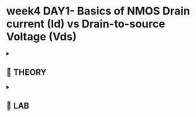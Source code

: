 # week4 DAY1- Basics of NMOS Drain current (Id) vs Drain-to-source Voltage (Vds)

<details>
<summary><h2> 🌟 THEORY </h2> </summary>

### **1️⃣ Circuit Design Basics**

- Circuit design revolves around creating logic gates such as **AND, OR, NOR, Inverter, and Buffer**.
- All gates are built using **PMOS and NMOS transistors** connected in specific configurations.
- Example:
    - **Inverter** – one PMOS (top) and one NMOS (bottom).
        
        <p align="center"><img src="./ASSETS/1.png" width="350" alt="image 1"/></p>
        
    
    - The **drains** are tied together → output node.
    - The **gates** are connected → input node.
    - This combination inverts the logic level.
- By varying how PMOS and NMOS are connected, we obtain other gates (AND, NOR, etc.).
- Thus, **circuit design = choosing transistor types and connections to achieve desired logic.**

---

### **2️⃣ SPICE Simulations Overview**

- Once the circuit is designed, it must be **fed with input waveforms** to analyze output behavior.
- SPICE simulates the electrical characteristics of each transistor to produce **voltage–time waveforms**.
    
    <p align="center"><img src="./ASSETS/2.png" width="700" alt="image 2"/></p>

    

- These waveforms show:
    - **Propagation delay**
    - **Rise and fall times**
    - **Drive strength** of the transistors
- The **W/L ratio (width/length)** of each transistor affects the **drain current**, which determines waveform shape and delay.
- SPICE allows us to **tune the W/L ratio** to optimize delay performance.

---

### **3️⃣ Why SPICE Matters**

<p align="center"><img src="./ASSETS/3.png" width="700" alt="image 3"/></p>


- In VLSI flow (CTS, STA, Crosstalk, Physical Design), the term “SPICE” isn’t explicitly used — but its results form the **foundation of all timing models**.
- Without SPICE characterization:
    - There would be **no accurate delay data**,
    - Hence, no valid clock tree, timing, or crosstalk analysis.
- SPICE provides the **characterization data** from which **delay tables** (used in STA tools) are generated.

---

### **4️⃣ Example: Delay Table Generation**

- Example of two buffer cells: **CBuff1** and **CBuff2.**
    
<p align="center"><img src="./ASSETS/4.png" width="500" alt="image 4"/></p>
    

- Each has a **delay table** with parameters:
    - **Input Slew (transition time at input)**
    - **Output Load (capacitance at output)**
- Table entries contain **delay values** for various combinations of slew and load.
- For example:
    
<p align="center"><img src="./ASSETS/5.png" width="700" alt="image 5"/></p>
    

- If input slew = 80 ps, output load = 70 fF → delay = x22 (CBuff1).
- For the same conditions in CBuff2 → delay = y24.
- Differences arise due to transistor sizing (**W/L ratio differences**) → different drive strengths → different delays.
- Hence, **circuit design choices directly affect delay tables.**

---





## **NMOS: Structure → Terminals → Threshold idea**

### 1️⃣ What is an NMOS?

<p align="center"><img src="./ASSETS/6.png" width="500" alt="image 6"/></p>

- **N-channel MOSFET** built on a **p-type substrate** (pMOS is the mirror: p-channel on **n-type**).
- **Four terminals:** **G**ate (G), **D**rain (D), **S**ource (S), **B**ody/Substrate (B).
    - In logic cells, **B is usually tied to ground (0 V)**.
    - ⚠️ Body terminal **matters** (body effect → threshold tuning).
    

---

### 2️⃣ Physical structure (cross-section mental model)

<p align="center"><img src="./ASSETS/7.png" width="400" alt="image 7"/></p>

- **Isolation regions** on left/right → electrically separates neighboring transistors.
- **n+ diffusion** regions placed with a gap → become **Source** and **Drain**.
- Over the substrate gap: **Gate stack** = thin **gate oxide** + **poly/metal gate**.
- Gate–oxide–substrate behave like a **capacitor** (metal–oxide–semiconductor).

> 🧭 Where this helps later: SPICE models use this geometry (W, L, oxide thickness) to predict Id–V behavior & delay.
> 

---

### 3️⃣ Role of each terminal (quick intuition)

- **Gate (G):** voltage-controlled “knob”; sets surface charge via the MOS **capacitor**.
- **Source (S) & Drain (D):** n+ regions between which current flows when a channel forms.
- **Body (B):** p-substrate reference; **V_SB** shifts threshold (**body effect**). Usually at 0 V.

---

### 4️⃣ Zero-bias (V_GS = 0, all nodes at 0 V)

<p align="center"><img src="./ASSETS/8.png" width="400" alt="image 8"/></p>

- Two back-to-back **p–n junctions** (p-substrate ↔ n+ source/drain) are **reverse-biased/off**.
- No conduction path **S ↔ D** → **very high resistance** channel (device “OFF”).

---

### 5️⃣ Turn the gate up: capacitor view → charge choreography

<p align="center"><img src="./ASSETS/9.png" width="500" alt="image 9"/></p>

- Apply small **+V_G**: gate plate gets **+ charge** → repels **holes** (majority carriers) from the surface.
- Near the surface: holes deplete → leave behind **negatively charged acceptor ions** → **depletion region** forms.
- Increase **V_G** further: attract **electrons** (minority carriers in p-substrate) to the surface → eventually create an **n-type inversion layer** bridging **S**–**D**.
- The gate voltage at which a **strong, continuous channel** forms is the **threshold voltage, V_T**.

---

### 6️⃣ Why **V_T** is the star of SPICE 🌟

- In compact models, **V_T = f(tech/process, oxide, doping, V_SB, temperature, etc.)**
- Changing **B** (substrate potential) changes **V_T** (**body effect**).
- Accurate **V_T** ⇒ accurate **Id–V** ⇒ accurate **cell delay** tables.

> 📌 we’ll first internalize what sets V_T (qualitatively), then connect it to Id–V in linear/sat regions, and finally to gate delays.
> 

---






## ⚡ NMOS Operation — From Depletion to Inversion

### Step 1: What Happens When We Increase Gate Voltage (V<sub>GS</sub>)

<p align="center"><img src="./ASSETS/10.png" width="700" alt="image 10"/></p>

At the end of the previous discussion, we had:

- A **p-type substrate**
- **n⁺ source** and **n⁺ drain** regions
- A small **positive gate potential** → repelling holes (positive charges) and leaving **negative charges** near the oxide–substrate interface

Now let’s go deeper 👇

---

### Formation of the Depletion Region

<p align="center"><img src="./ASSETS/11.png" width="550" alt="image 11"/></p>

- As soon as a **positive gate voltage** is applied, holes are pushed deeper into the substrate.
- This leaves behind a region **depleted** of its majority carriers (holes).
- The area behaves like a **reverse-biased p–n junction** — a depletion region is formed.
- This region expands as V<sub>GS</sub> increases

🧠 *Key idea:* Depletion region = portion of substrate depleted of majority carriers (holes).

---

### Step 2: The Birth of an n-Channel (Inversion)

<p align="center"><img src="./ASSETS/12.png" width="700" alt="image 12"/></p>

As V<sub>GS</sub> continues to increase:

1. More holes are repelled 
2. The **depletion region widens** until…
3. A thin surface layer under the gate becomes **n-type** (inverted region)

This process is called **strong inversion** 

👉 The gate voltage at which this occurs = **Threshold Voltage (V<sub>T</sub>)**

VGS=VT  ⟹  Strong Inversion Begins!V_{GS} = V_T \implies \text{Strong Inversion Begins!}

VGS=VT⟹Strong Inversion Begins!

At this point, the transistor **turns ON** — an n-type channel forms, connecting **source → drain**.

---

### Channel Formation Dynamics

- Once the inversion layer appears, **electrons** from the n⁺ source are attracted toward the channel region.
- The **channel width (W<sub>ch</sub>)** increases as V<sub>GS</sub> rises.
- The **depletion width (W<sub>d</sub>)**, however, saturates — it doesn’t increase further because the substrate is already depleted.

📈 Result:

- Wider channel → Easier current flow (when V<sub>DS</sub> is applied).
- At V<sub>GS</sub> < V<sub>T</sub> → Cutoff region (no conduction).

---

### Step 3: The Role of the Body Terminal (Substrate Effect)

Normally, the **body (B)** terminal is grounded. But changing its potential affects **V<sub>T</sub>** — this is called the **Body Effect** or **Substrate Bias Effect**.

Let’s consider two cases:

| Case | Description | Observation |
| --- | --- | --- |
| **1️⃣** | V<sub>SB</sub> = 0 (body grounded) | Normal depletion width |
| **2️⃣** | V<sub>SB</sub> > 0 (source positive wrt body) | Larger depletion width due to extra reverse bias |

⚡ Because of the **increased reverse bias**, the depletion region widens, requiring a **higher V<sub>GS</sub>** to reach inversion.

Thus, **threshold voltage increases** with positive substrate bias.

🧠 *Summary:*

$$
↑VSB⇒↑VT↑ V_{SB} \Rightarrow ↑ V_T
$$

$$
↑VSB⇒↑VT
$$

---








## 🌩️ NMOS — Threshold Voltage and Body Effect

<p align="center"><img src="./ASSETS/13.png" width="700" alt="image 13"/></p>

When a positive substrate bias (**V<sub>SB</sub> > 0**) is applied:

- The **depletion region** widens further.
- **Negative charges** accumulate near the gate-oxide interface.
- Because the substrate is at a positive potential, it **pulls these charges** towards itself.
- This makes it harder for inversion to occur → we need a **higher V<sub>GS</sub>** to form a channel.

---

### Observations

| Condition | Description | Result |
| --- | --- | --- |
| V<sub>SB</sub> = 0 | Normal NMOS – channel forms at V<sub>GS</sub> = V<sub>T0</sub> | Easier inversion |
| V<sub>SB</sub> > 0 | Substrate attracts electrons → delays inversion | Needs extra ΔV<sub>1</sub> to invert |

So,

$$
VT=VT0+ΔV1
$$

That additional potential (ΔV₁) is due to the **body effect**.

---

### Threshold Voltage Equation

<p align="center"><img src="./ASSETS/14.png" width="400" alt="image 14"/></p>

$$
VT=VT0+γ(2φF+VSB−2φF)
$$

Where:

- **V<sub>T0</sub>** → Threshold voltage when V<sub>SB</sub> = 0
- **γ (Gamma)** → Body effect coefficient
- **φ<sub>F</sub>** → Fermi potential (from semiconductor physics)
- **V<sub>SB</sub>** → Substrate to source bias

---

### ⚡ Body Effect Coefficient

$$
γ=√(2qεsiNA)/Cox

$$

- **q** → Electronic charge
- **ε<sub>si</sub>** → Permittivity of silicon
- **N<sub>A</sub>** → Substrate doping concentration
- **C<sub>ox</sub>** → Oxide capacitance (depends on oxide thickness)

💡 *All these are foundry constants*, supplied through the SPICE model card.

---

### 📐 Fermi Potential

$$
φF=−VTln(NA/ni)
$$

This represents the energy difference between intrinsic and Fermi levels in the substrate.

---

### 🔬 SPICE Perspective

- Foundry provides **V<sub>T0</sub>**, **γ**, and **φ<sub>F</sub>**.
- These constants define your **NMOS device model** in SPICE.
- When you run simulation, SPICE uses these to compute **V<sub>T</sub>** dynamically as V<sub>SB</sub> changes.

---
<br><br>




## ⚙️ NMOS — Resistive (Linear / Ohmic) Region

### 1️⃣ Transition from Cutoff → Linear

<p align="center"><img src="./ASSETS/15.png" width="400" alt="image 15"/></p>

- In **cutoff region**, $V_{GS} < V_T$ → no inversion → transistor **OFF**.  
- When $V_{GS} \ge V_T$ → an **n-type inversion channel** forms.  
- Apply a small $V_{DS}$ → current starts flowing → device behaves **like a resistor** → *Resistive (Linear) Region*.


---

### 2️⃣ Channel Formation & Charge Control

- Channel charge density ∝ $(V_{GS} - V_T)$  
- As $V_{GS}$ increases → more inversion charge → stronger conduction path 🧠  
- Effective channel width (conduction area) expands with $V_{GS}$  

---

### 3️⃣ Voltage Variation Along Channel

- When **$V_{DS} > 0$**:  
  - Source end → $V(0) = 0$  
  - Drain end → $V(L) = V_{DS}$  

- Local gate-to-channel voltage at any point **$x$**:  

$$
V_{GC}(x) = V_{GS} - V(x)
$$

⇒ **Effective overdrive:**  

$$
V_{GS} - V(x) - V_T
$$


### 4️⃣ Channel Length Reality

- The **effective channel length** $(L_{\text{eff}})$ ≠ **drawn length** due to fabrication effects (diffusion, overlap, etc.)  
- Always consider **$L_{\text{eff}}$** for accurate modeling ✨  

---

### 5️⃣ Drain Current (Linear Region Approximation)

After integrating across the channel:

$$
I_D \approx \mu C_{\text{ox}} \frac{W}{L} \left( V_{GS} - V_T - \frac{V_{DS}}{2} \right) V_{DS}
$$

- Valid for **small $V_{DS}$**  
- Device acts like a **voltage-controlled resistor** ⚡

---









## NMOS — Voltage, Induced Charge & Drift Current

## 🔹 Voltage Along the Channel — $V(x)$

<p align="center"><img src="./ASSETS/16.png" width="500" alt="image 16"/></p>

- $V(x)$ is the local potential at position $x$ along the MOSFET channel (from source to drain).  
- At the source: $V(0) = 0\ \text{V}$  
- At the drain: $V(L) = V_{DS}$

**Effective channel voltage:**

$$
V_\text{eff}(x) = V_{GS} - V(x)
$$

**Examples (inline):**

- At source: $V_{GS}=1\ \text{V},\ V(0)=0 \Rightarrow V_\text{eff}(0)=1\ \text{V}$  
- At drain: $V(L)=0.05\ \text{V} \Rightarrow V_\text{eff}(L)=0.95\ \text{V}$

👉 Because $V(x)$ varies from $0$ to $V_{DS}$, the **channel sees a voltage gradient**.

If $V_{DS}=0$, the channel voltage would be constant.

---

## 🔹 Induced Channel Charge

The local inversion charge density is proportional to the local gate overdrive $(V_{GS} - V(x) - V_T)$.

Inline:

$$
\text{Charge} \propto (V_{GS} - V(x) - V_T)
$$

Main equation:

$$
Q(x) = C_\text{ox} \cdot \bigl(V_{GS} - V(x) - V_T \bigr)
$$

Where:

$$
C_\text{ox} = \frac{\varepsilon_\text{ox}}{t_\text{ox}}
$$

and

- $\varepsilon_\text{ox} = 3.97 \cdot \varepsilon_0$  
- $t_\text{ox}$ = oxide thickness (technology-dependent)

> These parameters ($C_\text{ox}$, $t_\text{ox}$, etc.) form the foundation for SPICE models.
--- 

## 🔹 Current Mechanisms in Device Physics

Two types of current exist in MOSFETs:

- **Drift current ⚡** — caused by electric field / potential difference.  
- **Diffusion current 🌊** — caused by carrier concentration gradients (analogy: full tank → empty tank).

In this NMOS case (source at $0\ \text{V}$, drain at $V_{DS}$), **drift current dominates**.

---

## 🔹 Drift Current — Concept to Equation

Drift current is determined by charge motion under the electric field:

**Conceptual form:**

$$
I = (\text{carrier velocity}) \times (\text{charge density}) \times (\text{area})
$$

For total drain current (2D channel):

$$
I_D = \iint_\text{channel area} v(x) \, q(x) \, dA
$$

For a uniform width $W$:

$$
I_D = W \int_0^L v(x) \, q(x) \, dx
$$

Where:

- $v(x)$ = carrier drift velocity  
- $q(x) = C_\text{ox} \, (V_{GS} - V(x) - V_T)$  
- $W$ = channel width, $L$ = channel length  

---

## 🔹 Substitution for Electric Field

Drift velocity: $v(x) = \mu E(x)$, where $E(x) = -\dfrac{dV(x)}{dx}$

Substitute into $I_D$:

$$
I_D = W \int_0^L \mu \, E(x) \, \bigl[ C_\text{ox} (V_{GS} - V(x) - V_T) \bigr] \, dx
$$

With $E(x) = -\dfrac{dV(x)}{dx}$, transform the integral over $x$ to a voltage integral:

$$
I_D = W \, \mu \, C_\text{ox} \int_0^{V_{DS}} (V_{GS} - V - V_T) \, dV
$$

---

## 🔹 Linear Region (Low $V_{DS}$ Approximation)

Evaluating the integral:

$$
I_D \approx \mu \, C_\text{ox} \, \frac{W}{L} \, \left[ (V_{GS} - V_T) V_{DS} - \frac{V_{DS}^2}{2} \right]
$$

Simplified for small $V_{DS}$ (linear/resistive region):

$$
I_D \approx \mu \, C_\text{ox} \, \frac{W}{L} \, \left( V_{GS} - V_T - \frac{V_{DS}}{2} \right) V_{DS}
$$

✅ Valid when $V_{GS} > V_T$ and $V_{DS}$ is small.
---









## NMOS — Drain Current Model Derivation (Linear Region)

In this section, we derive a **simple working model for the NMOS drain current ($I_D$)** suitable for SPICE simulations.

We start from the theoretical expression:

$$
I_D = v_n(x) \cdot Q_i(x) \cdot W
$$

Where:

- $v_n(x)$ = electron drift velocity at position $x$  
- $Q_i(x)$ = inversion charge density at position $x$  
- $W$ = channel width  

---

## 🔹 Velocity and Charge Substitution

Electron velocity is given by the **mobility × electric field**:

$$
v_n(x) = \mu_n E(x) = \mu_n \frac{dV(x)}{dx}
$$

The inversion charge density is:

$$
Q_i(x) = C_\text{ox} \, (V_{GS} - V(x) - V_T)
$$

Substituting these into the expression for $I_D$:

$$
I_D = W \int_0^L v_n(x) \, Q_i(x) \, dx 
      = W \int_0^L \mu_n \frac{dV(x)}{dx} \, C_\text{ox} \, (V_{GS} - V(x) - V_T) \, dx
$$

## 🔹 Changing Variables (Voltage Integral)

Using $dV = \frac{dV}{dx} dx$, the integral becomes:

$$
I_D = W \, \mu_n \, C_\text{ox} \int_0^{V_{DS}} (V_{GS} - V - V_T) \, dV
$$

Integrating:

$$
I_D = W \, \mu_n \, C_\text{ox} \Big[ (V_{GS} - V_T)V_{DS} - \frac{V_{DS}^2}{2} \Big]
$$

This is the **first-order drain current equation**.

---

## 🔹 Introducing Process Transconductance

Define the **process transconductance**:

$$
K_N = \mu_n \, C_\text{ox} \frac{W}{L}
$$

Then the drain current equation becomes:

$$
I_D = K_N \Big[ (V_{GS} - V_T) V_{DS} - \frac{V_{DS}^2}{2} \Big]
$$

- $K_N$ depends on **mobility**, **oxide capacitance**, and **device geometry**  
- This is the **basic SPICE model form**

---


## 🔹 Linear Region Approximation

<p align="center"><img src="./ASSETS/17.png" width="500" alt="image 17"/></p>

For **$V_{DS} \ll V_{GS} - V_T$** (small drain voltage), the quadratic term is negligible:

$$
\frac{V_{DS}^2}{2} \approx 0
$$

Thus, the drain current simplifies to a **linear relation**:

$$
\boxed{
I_D \approx K_N (V_{GS} - V_T) V_{DS}
}
$$

> ✅ Confirms the linear (resistive) region operation: $V_{DS} < V_{GS} - V_T$
---















# NMOS — Linear Region Drain Current & $V_{GS}/V_{DS}$ Sweep

## 🔹 Linear Region Condition

For a MOSFET to operate in the **linear (resistive) region**, the drain-source voltage must satisfy:

$$
V_{DS} \le V_{GS} - V_T
$$

In this region, the drain current is given by the simplified linear equation:

$$
I_D = K_N \, (V_{GS} - V_T) \, V_{DS}
$$

Where:

- $K_N$ = process transconductance constant (technology-dependent)  
- $V_T$ = threshold voltage  

---

## 🔹 Impact of $V_{GS}$ on $I_D$

The MOSFET drain current depends **linearly on $V_{GS} - V_T$** for small $V_{DS}$.

Applications may use low or high $V_{GS}$, so we need to analyze how $I_D$ varies for different $V_{GS}$ levels.

**Example Sweep:**

| $V_{GS}$ (V) | Max $V_{DS}$ (V) for Linear Region |
|---------------|------------------------------------|
| 0.5           | 0.05                               |
| 1.0           | 0.55                               |
| 1.5           | 1.05                               |
| 2.0           | 1.55                               |
| 2.5           | 2.05                               |

**Observation:** At each $V_{GS}$, $V_{DS}$ must be swept from 0 up to $V_{GS}-V_T$ to remain in the linear region.

---

## 🔹 Why Manual Calculation is Impractical

Calculating $I_D$ manually for all combinations of $V_{GS}$ and $V_{DS}$ is tedious.  

A more efficient approach is to use **SPICE simulations**:

1. Input the circuit into SPICE.  
2. Specify a $V_{GS}$ sweep (0 → 2.5 V in steps, e.g., 0.5 V).  
3. Specify a $V_{DS}$ sweep (0 → $V_{GS}-V_T$).  
4. SPICE calculates $I_D$ and plots the waveforms automatically.
---











## NMOS — Pinch-Off & Saturation Region

### 🔹 Recap: Linear Region ⚡

- Previously:
  - $V_{GS} = 1\ \text{V}$
  - $V_{DS} = 0.05\ \text{V}$
  - $V_T = 0.45\ \text{V}$

- Channel voltage:

$$
V_\text{channel} = V_{GS} - V(x)
$$

- Condition for linear region:

$$
V_{GS} - V_{DS} > V_T
$$

---

### 🔹 Increasing Drain-to-Source Voltage ⬆️

- Gradually increase $V_{DS}$ from **0.05 → 0.95 V** (steps of 0.1 V)
- Channel voltage at drain end:


<p align="center"><img src="./ASSETS/18.png" width="500" alt="image 18"/></p>


$$
V_{\text{channel, drain}} = V_{GS} - V_{DS}
$$

- Table for clarity:

| $V_{DS}$ (V) | $V_{\text{channel, drain}}$ (V) | Status |
|---------------|---------------------------------|--------|
| 0.05          | 0.95                            | ✅ Linear, channel present |
| 0.15          | 0.85                            | ✅ Linear |
| 0.25          | 0.75                            | ✅ Linear |
| 0.35          | 0.65                            | ✅ Linear |
| 0.45          | 0.55                            | ✅ Linear |
| 0.55          | 0.45                            | ⚠️ Pinch-off starts |
| 0.65          | 0.35                            | 🔴 Saturation begins |
| 0.75          | 0.25                            | 🔴 Saturation |
| 0.85          | 0.15                            | 🔴 Saturation |
| 0.95          | 0.05                            | 🔴 Saturation |

> Observation: As $V_{DS}$ increases, the channel near the drain disappears when $V_{GS} - V_{DS} \le V_T$.

---

### 🔹 Pinch-Off Phenomenon ✂️

<p align="center"><img src="./ASSETS/19.png" width="500" alt="image 19"/></p>


- Occurs when:

$$
V_{GS} - V_{DS} \le V_T
$$

- Channel near the **drain** vanishes, but the **source side channel** remains.
- Current continues to flow — **linearity breaks**.
- Marks the **start of the saturation region**.

---

### 🔹 Saturation Region Condition 🔴

- Device enters saturation when:

$$
V_{DS} \ge V_{GS} - V_T
$$

- **Drain current no longer increases linearly** with $V_{DS}$.  
- SPICE simulations can automatically capture this behavior.

---











# NMOS — Saturation Region & Drain Current

## 🔹 Recap: Linear vs Saturation Region

<p align="center"><img src="./ASSETS/21.png" width="700" alt="image 21"/></p>

- In the **linear region ⚡**:
  - Channel voltage: $V_\text{channel} = V_{GS} - V_{DS}$
  - Drain current $I_D$ is **linearly dependent on $V_{DS}$**
- As $V_{DS}$ increases ⬆️:
  - Channel near the drain **pinches off ✂️** when $V_{GS} - V_{DS} \le V_T$
  - This marks the **start of the saturation region **

---

## 🔹 Channel Behavior in Saturation

- In the **saturation region 🔴**:
  - The channel voltage near the drain **remains constant**:

  $$
  V_\text{channel} \approx V_{GS} - V_T
  $$
  
  - Drain-side channel vanishes, leaving a **small, stable conduction path near the source**
- Unlike linear region, drain current **no longer strongly depends on $V_{DS}$**
- Effective channel length may still be **slightly modulated** by $V_{DS}$ and $V_{GS}$ (channel length modulation )

---

## 🔹 Saturation Drain Current Equation

- Starting from linear-region current:

$$
I_D = K_N \left[ (V_{GS} - V_T) V_{DS} - \frac{V_{DS}^2}{2} \right]
$$

- Replace $V_{DS}$ with $V_{GS} - V_T$ for saturation:

$$
I_{D(\text{sat})} = K_N \frac{(V_{GS} - V_T)^2}{2} ⚡
$$

- **Key points:**
  - $I_D$ becomes **independent of $V_{DS}$**
  - Acts as a **constant current source ** for fixed $V_{GS}$
  - $K_N$ = process transconductance parameter (depends on $\mu_n$, $C_\text{ox}$, $W/L$)

---

## 🔹 Channel Length Modulation (λ) 📏

<p align="center"><img src="./ASSETS/20.png" width="500" alt="image 20"/></p>

- Effective channel length decreases slightly as $V_{DS}$ or $V_{GS}$ increases
- Introduce **channel length modulation factor** $(1 + \lambda V_{DS})$:

$$
I_{D(\text{sat})} = \frac{K_N}{2} (V_{GS} - V_T)^2 (1 + \lambda V_{DS})
$$

- Accounts for **minor increase in $I_D$** with $V_{DS}$ in saturation
  
> ✅ The MOSFET in saturation behaves **almost like a constant current source **, controlled primarily by $V_{GS}$
---

</details>
































<details>
<summary><h2> 🌟 LAB </h2> </summary>

# SPICE Model Parameters — What Are They? ⚡

- Think of a **MOSFET in SPICE** as not just a symbol on a schematic, but as a **mathematical model**.
- To simulate it, SPICE needs **numbers** that describe how the real device behaves physically. These numbers are called **SPICE model parameters**.

📌Some of the important SPICE Model parameter 

### **1️⃣ Threshold and Gate Control**

| Parameter | Description |
| --- | --- |
| **VTO / VT0** | Threshold voltage (V). Voltage at which the MOSFET starts conducting. |
| **KP / μCox(W/L)** | Transconductance parameter (A/V²). Determines current drive capability. |
| **GAMMA** | Body effect coefficient (V^0.5). Modulates VT with substrate bias. |



### **2️⃣ Channel Modulation & Length Effects**

| Parameter | Description |
| --- | --- |
| **LAMBDA (λ)** | Channel-length modulation. Causes slight ID increase in saturation with VDS. |
| **THETA (θ)** | Mobility degradation factor. Reduces carrier mobility at high VGS. |
| **VMAX / VSAT** | Velocity saturation. Limits current in short-channel devices. |


### **3️⃣ Capacitances (for AC / transient analysis)**

| Parameter | Description |
| --- | --- |
| **Cgs, Cgd, Cgb** | Gate-source, gate-drain, gate-bulk capacitances. |
| **PB** | Bulk junction potential (V). |
| **MJ / MJSW** | Junction grading coefficients (controls junction capacitance behavior). |
| **CJSW, CJ** | Sidewall and bottom junction capacitances. |


### **4️⃣ Leakage and Subthreshold**

| Parameter | Description |
| --- | --- |
| **IS** | Reverse saturation current of junctions. |
| **N** | Subthreshold slope factor. |
| **VBI / PB** | Built-in potential of source/drain junctions. |


### **5️⃣ Misc / Geometry**

| Parameter | Description |
| --- | --- |
| **L, W** | Channel length and width (μm). Directly affects drain current. |
| **TOX** | Oxide thickness. Affects gate capacitance. |
| **UO / μn, μp** | Carrier mobility. Affects transconductance. |

---
## SPICE Simulation Flow

<p align="center"><img src="./ASSETS/22.png" width="400" alt="image 22"/></p>

---

## How to Write a SPICE Model for a MOSFET

SPICE needs a **model card** — a short line of text that defines all the important parameters of your MOSFET.

It’s like giving SPICE a **personality file 🧠** for your transistor.

---

### 🔹 1. The Basic Syntax

```
.MODEL <model_name> <device_type> (parameter1=value1 parameter2=value2 ...)
```

For an example, let us take a circuit 
<p align="center"><img src="./ASSETS/23.png" width="600" alt="image 23"/></p>


# How to Write a SPICE Model for a MOSFET

SPICE needs a **model card** — a short line of text that defines all the important parameters of your MOSFET.

It’s like giving SPICE a **personality file 🧠** for your transistor.


```
Ml vdd n100 nmos W=1.8u L=1.2u
R1 in n1 55
Vdd vdd 0 2.5
Vin in 0 2.5
```

---

### 🔹 Line 1 — MOSFET Declaration

```
Ml vdd n100 nmos W=1.8u L=1.2u
```

✨ **Meaning:**

| Element | Node |
| --- | --- |
| `Ml` | → Name of the MOSFET |
| `vdd` | → Drain terminal |
| `n100` | → Gate terminal |
| (missing) | → Source terminal (maybe tied to ground) |
| `nmos` | → Model name (should be defined by a `.MODEL` statement) |
| `W=1.8u` | → Channel width = 1.8 µm |
| `L=1.2u` | → Channel length = 1.2 µm |

---

### 🔹 Line 2 — Load Resistor

```
R1 in n1 55
```

A simple resistor between nodes `in` and `n1` with resistance **55 Ω**.

Used as a **load or bias resistor** in this setup.

---

### 🔹 Line 3 — Supply Voltage Source

```
Vdd vdd 0 2.5
```

⚡ Connects the supply rail:

- Positive terminal → node `vdd`
- Negative terminal → ground (`0`)
- DC voltage = **2.5 V**

---

### 🔹 Line 4 — Input Voltage Source

```
Vin in 0 2.5

```

Drives the **input signal**:

- `in` = gate input
- DC level = **2.5 V**

If it’s meant to be a **pulse input**, you could replace with:

```
Vin in 0 PULSE(0 2.5 0 1n 1n 10n 20n)

```

(for transient analysis)

---

### 🔹 Missing Model Definition

You’ll need a model like this at the end:

```
.MODEL nmos NMOS (VTO=0.7 KP=50u LAMBDA=0.02)

```

---

### 🔹 Simulation Directive (Optional)

Add a simulation command such as:

```
.DC Vin 0 2.5 0.1
.PRINT DC I(Vdd)
.END

```
---

## Adding Technology File & Simulation Commands in SPICE

---

### 🔹 Step 1: Linking the Technology / Model File
<p align="center"><img src="./ASSETS/24.png" width="600" alt="image 24"/></p>



To make SPICE understand **how the MOSFET behaves**, we must include the **technology model file** (also known as the **process file**).

This file defines all device-level parameters like threshold voltage, mobility, oxide thickness, etc.

👉 Two main ways to include it:

```
* Option 1 — Include model directly
.INCLUDE "tsmc_025um_model.mod"

* Option 2 — Include a specific section from a library
.LIB "tsmc_025um_model.lib" TT

```


- `.INCLUDE` → pulls the entire file
- `.LIB` → loads a **specific process corner** (like TT, SS, FF)

 **TT** → Typical-Typical

 **SS** → Slow-Slow

 **FF** → Fast-Fast

These corners simulate different fabrication conditions.

---

### 🔹 Step 2: Writing the Netlist

Example (NMOS circuit):

```
*** NMOS Saturation Test Circuit ***

M1 vdd n1 0 0 nmos W=1.8u L=1.2u
R1 n1 0 55
Vdd vdd 0 2.5
Vin n1 0 2.5

.LIB "tsmc_025um_model.lib" TT

```

⚙️ **Explanation:**

- `M1` → NMOS transistor
- `R1` → Load resistor
- `Vdd` → Supply voltage
- `Vin` → Input gate voltage
- `.LIB` → Technology model reference

---

### 🔹 Step 3: Adding Simulation Commands

These commands tell SPICE *what kind of analysis to perform* 🧠

### 🔸 DC Sweep — For I–V Characteristics

```
.DC Vin 0 2.5 0.1
.PRINT DC I(Vdd)

```

### 🔸 Transient Analysis — For Time Response

```
.TRAN 1u 10u
.PRINT TRAN V(n1)

```

### 🔸 AC Analysis — For Frequency Response

```
.AC DEC 10 1Hz 10MegHz
.PRINT AC V(n1)

```

---

### 🔹 Step 4: Ending the Simulation

Always close the file properly 👇

```
.END

```
---





## Ngspice - Simulation

First step clone this git repo...

```bash
git clone https://github.com/kunalg123/sky130CircuitDesignWorkshop.git
```
<p align="center"><img src="./ASSETS/25.png" width="700" alt="image 25"/></p>



➤ now the directory will be looks like this 

```bash
~/Desktop/open_source_tapout/week4/
└── sky130CircuitDesignWorkshop
    ├── README.md
    └── design
        ├── day1_nfet_idvds_L2_W5.spice
        ├── day2_nfet_idvds_L015_W039.spice
        ├── day2_nfet_idvgs_L015_W039.spice
        ├── day3_inv_tran_Wp084_Wn036.spice
        ├── day3_inv_vtc_Wp084_Wn036.spice
        ├── day4_inv_noisemargin_wp1_wn036.spice
        ├── day5_inv_devicevariation_wp7_wn042.spice
        ├── day5_inv_supplyvariation_Wp1_Wn036.spice
        └── sky130_fd_pr
            ├── LICENSE
            ├── README.rst
            ├── models
            │   ├── all.spice
            │   ├── parameters
            │   └── sky130.lib.spice
            └── cells
                ├── nfet_01v8
                │   ├── sky130_fd_pr__nfet_01v8.pm3.spice
                │   ├── sky130_fd_pr__nfet_01v8__ff.corner.spice
                │   ├── sky130_fd_pr__nfet_01v8__ff.pm3.spice
                │   ├── sky130_fd_pr__nfet_01v8__fs.corner.spice
                │   ├── sky130_fd_pr__nfet_01v8__fs.pm3.spice
                │   ├── sky130_fd_pr__nfet_01v8__mismatch.corner.spice
                │   ├── sky130_fd_pr__nfet_01v8__sf.corner.spice
                │   ├── sky130_fd_pr__nfet_01v8__sf.pm3.spice
                │   ├── sky130_fd_pr__nfet_01v8__ss.corner.spice
                │   ├── sky130_fd_pr__nfet_01v8__ss.pm3.spice
                │   ├── sky130_fd_pr__nfet_01v8__tt.corner.spice
                │   └── sky130_fd_pr__nfet_01v8__tt.pm3.spice
                └── pfet_01v8
                    (similar structure as nfet_01v8)

```

<p align="center"><img src="./ASSETS/26.png" width="700" alt="image 26"/></p>



🚩 lets explore what inside a actual spice model 

```bash
cd design 
ls

nano day1_nfet_idvds_L025_W065.spice
```
<p align="center"><img src="./ASSETS/27.png" width="700" alt="image 27"/></p>


<p align="center"><img src="./ASSETS/28.png" width="700" alt="image 28"/></p>


👉 Navigate to the design folder 

```bash
~/Desktop/open_source_tapout/week4/sky130CircuitDesignWorkshop/design: 
```

‼️ If you dont have the ngspice download it 

```bash
sudo apt install ngspice
```
📌 After installed the ngspice 

```
ngspice day1_nfet_idvds_L025_W065.spice
```

<p align="center"><img src="./ASSETS/29.png" width="700" alt="image 29"/></p>

---

📌 Then plot the vdd 
```
plot -vdd#branch
```
<p align="center"><img src="./ASSETS/30.png" width="700" alt="image 30"/></p>


- left click on the wave form to know waht is the x annd y parameter values at the exact point
<p align="center"><img src="./ASSETS/31.png" width="700" alt="image 31"/></p>

---


</details>




















